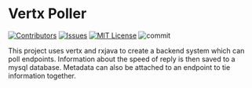 # Vertx Poller
[![Contributors][contributors-shield]][contributors-url]
[![Issues][issues-shield]][issues-url]
[![MIT License][license-shield]][license-url]
![commit][commits-shield]

<!-- Links -->
[contributors-shield]: https://img.shields.io/github/contributors/christophperrins/poller-vertx-rxjava.svg
[contributors-url]: https://github.com/christophperrins/poller-vertx-rxjava/graphs/contributors

[issues-shield]: https://img.shields.io/github/issues/christophperrins/poller-vertx-rxjava.svg
[issues-url]: https://github.com/christophperrins/poller-vertx-rxjava/issues

[license-shield]: https://img.shields.io/github/license/christophperrins/poller-vertx-rxjava.svg
[license-url]: https://github.com/christophperrins/poller-vertx-rxjava/blob/master/LICENSE.txt

[commits-shield]: https://img.shields.io/github/commits-since/christophperrins/poller-vertx-rxjava/v0.0.0/developer?label=commits%20since%20v0.0.0

This project uses vertx and rxjava to create a backend system which can poll endpoints. Information about the speed of reply is then saved to a mysql database. Metadata can also be attached to an endpoint to tie information together.
